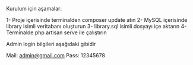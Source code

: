 Kurulum için aşamalar:

1- Proje içerisinde terminalden composer update atın
2- MySQL içerisinde library isimli veritabanı oluşturun
3- library.sql isimli dosyayı içe aktarın
4- Terminalde php artisan serve ile çalıştırın

Admin login bilgileri aşağıdaki gibidir

Mail: admin@gmail.com
Pass: 12345678
